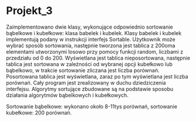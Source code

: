 # Projekt_3
Zaimplementowano dwie klasy, wykonujące odpowiednio sortowanie bąbelkowe i kubełkowe: klasa babelek i kubelek. Klasy babelek i kubelek implementują podany w instrukcji interfejs Sortable. Użytkownik może wybrać sposób sortowania, następnie tworzona jest tablica z 200oma elementami utworzonymi losowo przy pomocy funkcji random, liczbami z przedziału od 0 do 200. Wyświetlana jest tablica nieposortowana, następnie tablica jest sortowana w zależności od wybranej opcji kubełkowo lub bąbelkowo, w trakcie sortowanie zliczana jest liczba porównań. Posortowana tablica jest wyświetlana, zaraz po tym wyświetlana jest liczba porównań. Cały program jest zrealizowany w duchu dziedziczenia interfejsu. Algorytmy sortujące zbudowane są na podstawie sposobu działania algorytmów bąbelkowych i kubełkowych.

Sortowanie bąbelkowe: wykonano około 8-11tys porównań, sortowanie kubełkowe: 200 porównań.

